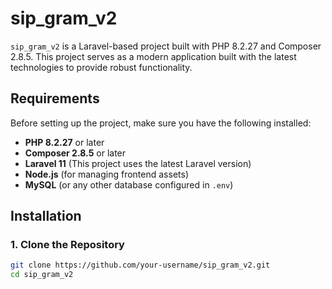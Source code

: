# sip_gram_v2

`sip_gram_v2` is a Laravel-based project built with PHP 8.2.27 and Composer 2.8.5. This project serves as a modern application built with the latest technologies to provide robust functionality.

## Requirements

Before setting up the project, make sure you have the following installed:

- **PHP 8.2.27** or later
- **Composer 2.8.5** or later
- **Laravel 11** (This project uses the latest Laravel version)
- **Node.js** (for managing frontend assets)
- **MySQL** (or any other database configured in `.env`)

## Installation

### 1. Clone the Repository

```bash
git clone https://github.com/your-username/sip_gram_v2.git
cd sip_gram_v2
